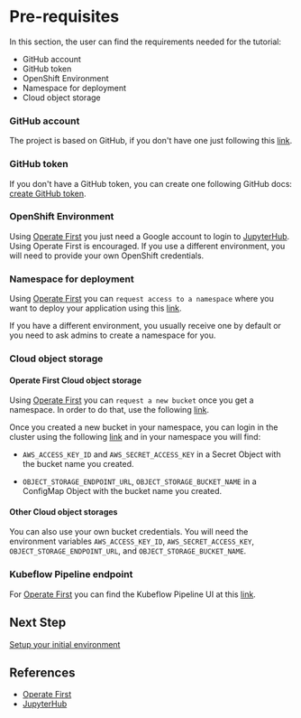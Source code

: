 # Pre-requisites

In this section, the user can find the requirements needed for the tutorial:

- GitHub account
- GitHub token
- OpenShift Environment
- Namespace for deployment
- Cloud object storage

### GitHub account

The project is based on GitHub, if you don't have one just following this [link](https://docs.github.com/en/github/getting-started-with-github/signing-up-for-a-new-github-account).

### GitHub token

If you don't have a GitHub token, you can create one following GitHub docs: [create GitHub token](https://docs.github.com/en/github/authenticating-to-github/creating-a-personal-access-token).

### OpenShift Environment

Using [Operate First][1] you just need a Google account to login to [JupyterHub][2]. Using Operate First is encouraged.
If you use a different environment, you will need to provide your own OpenShift credentials.

### Namespace for deployment

Using [Operate First][1] you can `request access to a namespace` where you want to deploy your application using this [link](https://github.com/operate-first/support/issues/new?assignees=&labels=onboarding&template=onboarding_to_cluster.md&title=).

If you have a different environment, you usually receive one by default or you need to ask admins to create a namespace for you.

### Cloud object storage

#### Operate First Cloud object storage

Using [Operate First][1] you can `request a new bucket` once you get a namespace. In order to do that, use the following [link](https://github.com/operate-first/support/issues/new?assignees=&labels=user-support&template=ceph_bucket_request.md&title=).

Once you created a new bucket in your namespace, you can login in the cluster using the following [link](https://console-openshift-console.apps.zero.massopen.cloud/k8s/cluster/projects) and in your namespace you will find:

- `AWS_ACCESS_KEY_ID` and `AWS_SECRET_ACCESS_KEY` in a Secret Object with the bucket name you created.

- `OBJECT_STORAGE_ENDPOINT_URL`, `OBJECT_STORAGE_BUCKET_NAME` in a ConfigMap Object with the bucket name you created.

#### Other Cloud object storages

You can also use your own bucket credentials. You will need the environment variables `AWS_ACCESS_KEY_ID`, `AWS_SECRET_ACCESS_KEY`, `OBJECT_STORAGE_ENDPOINT_URL`, and `OBJECT_STORAGE_BUCKET_NAME`.

### Kubeflow Pipeline endpoint

For [Operate First][1] you can find the Kubeflow Pipeline UI at this [link](http://istio-ingressgateway-istio-system.apps.zero.massopen.cloud/_/pipeline/#/pipelines).

## Next Step

[Setup your initial environment](./setup-initial-environment.md)

## References

* [Operate First][1]
* [JupyterHub][2]

[1]: https://www.operate-first.cloud/
[2]: https://jupyter.org/hub

